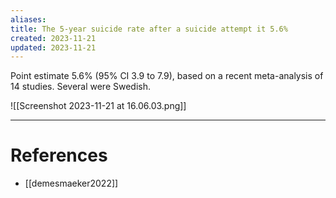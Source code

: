 ```yaml
---
aliases: 
title: The 5-year suicide rate after a suicide attempt it 5.6%
created: 2023-11-21
updated: 2023-11-21
---
```

Point estimate 5.6% (95% CI 3.9 to 7.9), based on a recent meta-analysis of 14 studies. Several were Swedish.

![[Screenshot 2023-11-21 at 16.06.03.png]]

---
# References
* [[demesmaeker2022]]